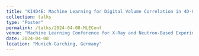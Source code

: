 ```yaml
---
title: "KI4D4E: Machine Learning for Digital Volume Correlation in 4D-CT Data at Synchrotron Radiation Beamlines"
collection: talks
type: "Poster"
permalink: /talks/2024-04-08-MLEConf
venue: "Machine Learning Conference for X-Ray and Neutron-Based Experiments"
date: 2024-04-08
location: "Munich-Garching, Germany"
---
```

